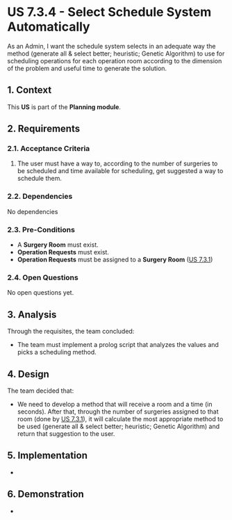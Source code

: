 # US 7.3.4 - Select Schedule System Automatically

As an Admin, I want the schedule system selects in an adequate way the method (generate all & select better; heuristic; Genetic Algorithm) to use for scheduling operations for each operation room according to the dimension of the problem and useful time to generate the solution.

## 1. Context

This **US** is part of the **Planning module**.

## 2. Requirements

### 2.1. Acceptance Criteria

1. The user must have a way to, according to the number of surgeries to be scheduled and time available for scheduling, get suggested a way to schedule them.

### 2.2. Dependencies

No dependencies

### 2.3. Pre-Conditions

* A **Surgery Room** must exist.
* **Operation Requests** must exist.
* **Operation Requests** must be assigned to a **Surgery Room** ([US 7.3.1](../7-3-1/readme.md))

### 2.4. Open Questions

No open questions yet.

## 3. Analysis

Through the requisites, the team concluded:
* The team must implement a prolog script that analyzes the values and picks a scheduling method.

## 4. Design

The team decided that:
* We need to develop a method that will receive a room and a time (in seconds). After that, through the number of surgeries assigned to that room (done by [US 7.3.1](../7-3-1/readme.md)), it will calculate the most appropriate method to be used (generate all & select better; heuristic; Genetic Algorithm) and return that suggestion to the user.

## 5. Implementation

-

## 6. Demonstration

-